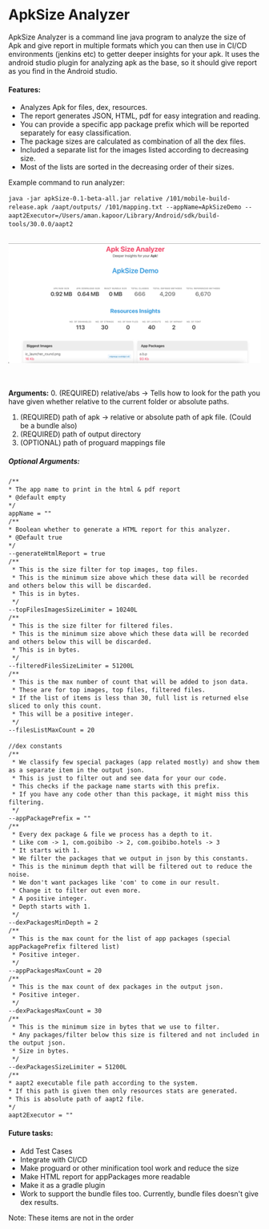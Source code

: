 # **ApkSize Analyzer**<br>

ApkSize Analyzer is a command line java program to analyze the size of Apk and give report in multiple formats
which you can then use in CI/CD environments (jenkins etc) to getter deeper insights for your apk. It uses the
android studio plugin for analyzing apk as the base, so it should give report as you find in the Android studio.

#### Features:
* Analyzes Apk for files, dex, resources.
* The report generates JSON, HTML, pdf for easy integration and reading.
* You can provide a specific app package prefix which will be reported separately for easy classification.
* The package sizes are calculated as combination of all the dex files.
* Included a separate list for the images listed according to decreasing size.
* Most of the lists are sorted in the decreasing order of their sizes.

Example command to run analyzer:

`java -jar apkSize-0.1-beta-all.jar relative /101/mobile-build-release.apk /aapt/outputs/ /101/mapping.txt --appName=ApkSizeDemo --aapt2Executor=/Users/aman.kapoor/Library/Android/sdk/build-tools/30.0.0/aapt2 `
<br><br>

![Screenshot](/screenshots/apkSizeScreenshot.png)

<br><br>
**Arguments:**
0. (REQUIRED) relative/abs -> Tells how to look for the path you have given whether relative to the current folder or absolute paths.
1. (REQUIRED) path of apk -> relative or absolute path of apk file. (Could be a bundle also)
2. (REQUIRED) path of output directory
3. (OPTIONAL) path of proguard mappings file

##### **Optional Arguments:**

    /**
    * The app name to print in the html & pdf report
    * @default empty
    */
    appName = ""
    /**
    * Boolean whether to generate a HTML report for this analyzer.
    * @Default true
    */
    --generateHtmlReport = true
    /**
     * This is the size filter for top images, top files.
     * This is the minimum size above which these data will be recorded and others below this will be discarded.
     * This is in bytes.
     */
    --topFilesImagesSizeLimiter = 10240L
    /**
     * This is the size filter for filtered files.
     * This is the minimum size above which these data will be recorded and others below this will be discarded.
     * This is in bytes.
     */
    --filteredFilesSizeLimiter = 51200L
    /**
     * This is the max number of count that will be added to json data.
     * These are for top images, top files, filtered files.
     * If the list of items is less than 30, full list is returned else sliced to only this count.
     * This will be a positive integer.
     */
    --filesListMaxCount = 20
    
    //dex constants
    /**
     * We classify few special packages (app related mostly) and show them as a separate item in the output json.
     * This is just to filter out and see data for your our code.
     * This checks if the package name starts with this prefix.
     * If you have any code other than this package, it might miss this filtering.
     */
    --appPackagePrefix = ""
    /**
     * Every dex package & file we process has a depth to it.
     * Like com -> 1, com.goibibo -> 2, com.goibibo.hotels -> 3
     * It starts with 1.
     * We filter the packages that we output in json by this constants.
     * This is the minimum depth that will be filtered out to reduce the noise.
     * We don't want packages like 'com' to come in our result.
     * Change it to filter out even more.
     * A positive integer.
     * Depth starts with 1.
     */
    --dexPackagesMinDepth = 2
    /**
     * This is the max count for the list of app packages (special appPackagePrefix filtered list)
     * Positive integer.
     */
    --appPackagesMaxCount = 20
    /**
     * This is the max count of dex packages in the output json.
     * Positive integer.
     */
    --dexPackagesMaxCount = 30
    /**
     * This is the minimum size in bytes that we use to filter.
     * Any packages/filter below this size is filtered and not included in the output json.
     * Size in bytes.
     */
    --dexPackagesSizeLimiter = 51200L
    /**
    * aapt2 executable file path according to the system.
    * If this path is given then only resources stats are generated.
    * This is absolute path of aapt2 file.
    */
    aapt2Executor = ""
    
    
#### Future tasks:
* Add Test Cases
* Integrate with CI/CD
* Make proguard or other minification tool work and reduce the size
* Make HTML report for appPackages more readable
* Make it as a gradle plugin
* Work to support the bundle files too. Currently, bundle files doesn't give dex results. 

Note: These items are not in the order

